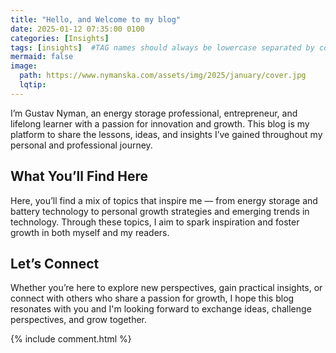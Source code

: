 ```yaml
---
title: "Hello, and Welcome to my blog"
date: 2025-01-12 07:35:00 0100
categories: [Insights]
tags: [insights]  #TAG names should always be lowercase separated by comma
mermaid: false
image: 
  path: https://www.nymanska.com/assets/img/2025/january/cover.jpg
  lqtip: 
---
```


I’m Gustav Nyman, an energy storage professional, entrepreneur, and lifelong learner with a passion for innovation and growth. This blog is my platform to share the lessons, ideas, and insights I’ve gained throughout my personal and professional journey.

##  What You’ll Find Here
Here, you’ll find a mix of topics that inspire me — from energy storage and battery technology to personal growth strategies and emerging trends in technology. Through these topics, I aim to spark inspiration and foster growth in both myself and my readers.

## Let’s Connect
Whether you’re here to explore new perspectives, gain practical insights, or connect with others who share a passion for growth, I hope this blog resonates with you and I'm looking forward to exchange ideas, challenge perspectives, and grow together.

{% include comment.html %}
